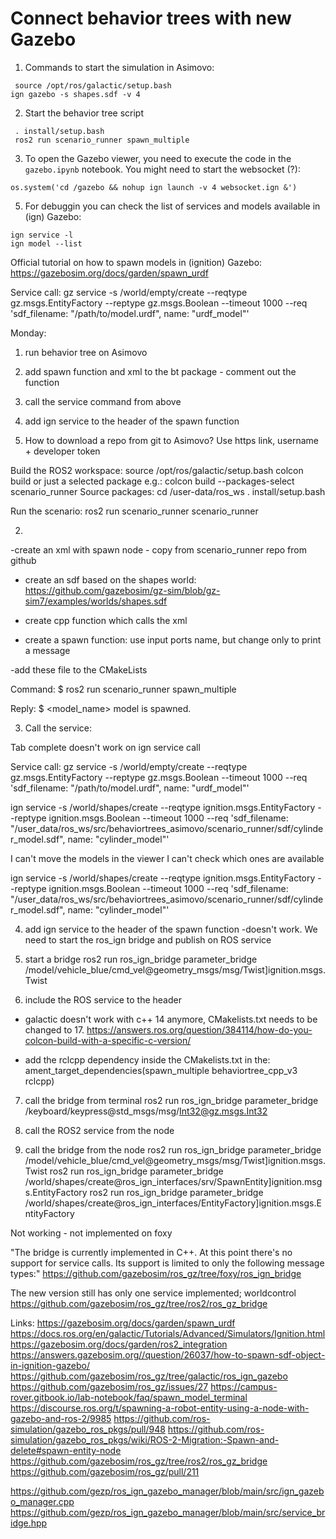 
# Connect behavior trees with new Gazebo

1. Commands to start the simulation in Asimovo:  
  ```
   source /opt/ros/galactic/setup.bash
  ign gazebo -s shapes.sdf -v 4
   ``` 

2. Start the behavior tree script
  ```source /opt/ros/galactic/setup.bash
   . install/setup.bash 
   ros2 run scenario_runner spawn_multiple
```

3. To open the Gazebo viewer, you need to execute the code in the `gazebo.ipynb` notebook.
You might need to start the websocket (?):
```
os.system('cd /gazebo && nohup ign launch -v 4 websocket.ign &')
```

5. For debuggin you can check the list of services and models available in (ign) Gazebo:
```
ign service -l
ign model --list
```

Official tutorial on how to spawn models in (ignition) Gazebo:
https://gazebosim.org/docs/garden/spawn_urdf

Service call:
gz service -s /world/empty/create --reqtype gz.msgs.EntityFactory --reptype gz.msgs.Boolean --timeout 1000 --req 'sdf_filename: "/path/to/model.urdf", name: "urdf_model"'

Monday:

1. run behavior tree on Asimovo
2. add spawn function and xml to the bt package - comment out the function
3. call the service command from above
4. add ign service to the header of the spawn function



1. How to download a repo from git to Asimovo?
Use https link, username + developer token

Build the ROS2 workspace:
source /opt/ros/galactic/setup.bash
colcon build
or just a selected package e.g.:
colcon build --packages-select scenario_runner
Source packages:
cd /user-data/ros_ws
. install/setup.bash  

Run the scenario:
ros2 run scenario_runner scenario_runner


2. 
-create an xml with spawn node - copy from scenario_runner repo from github

- create an sdf based on the shapes world: https://github.com/gazebosim/gz-sim/blob/gz-sim7/examples/worlds/shapes.sdf

- create cpp function which calls the xml

- create a spawn function: use input ports name, but change only to print a message

-add these file to the CMakeLists

Command: 
$ ros2 run scenario_runner spawn_multiple

Reply:
$ <model_name> model is spawned.



3. Call the service:

Tab complete doesn't work on ign service call

Service call:
gz service -s /world/empty/create --reqtype gz.msgs.EntityFactory --reptype gz.msgs.Boolean --timeout 1000 --req 'sdf_filename: "/path/to/model.urdf", name: "urdf_model"'

ign service -s /world/shapes/create --reqtype ignition.msgs.EntityFactory --reptype ignition.msgs.Boolean --timeout 1000 --req 'sdf_filename: "/user_data/ros_ws/src/behaviortrees_asimovo/scenario_runner/sdf/cylinder_model.sdf", name: "cylinder_model"'

I can't move the models in the viewer
I can't check which ones are available

ign service -s /world/shapes/create --reqtype ignition.msgs.EntityFactory --reptype ignition.msgs.Boolean --timeout 1000 --req 'sdf_filename: "/user_data/ros_ws/src/behaviortrees_asimovo/scenario_runner/sdf/cylinder_model.sdf", name: "cylinder_model"'


4. add ign service to the header of the spawn function
-doesn't work. We need to start the ros_ign bridge and publish on ROS service

5. start a bridge
ros2 run ros_ign_bridge parameter_bridge /model/vehicle_blue/cmd_vel@geometry_msgs/msg/Twist]ignition.msgs.Twist


6. include the ROS service to the header
- galactic doesn't work with c++ 14 anymore, CMakelists.txt needs to be changed to 17.
https://answers.ros.org/question/384114/how-do-you-colcon-build-with-a-specific-c-version/

- add the rclcpp dependency inside the CMakelists.txt in the:
ament_target_dependencies(spawn_multiple behaviortree_cpp_v3 rclcpp)

7. call the bridge from terminal
ros2 run ros_ign_bridge parameter_bridge /keyboard/keypress@std_msgs/msg/Int32@gz.msgs.Int32



7. call the ROS2 service from the node

8. call the bridge from the node
ros2 run ros_ign_bridge parameter_bridge /model/vehicle_blue/cmd_vel@geometry_msgs/msg/Twist]ignition.msgs.Twist
ros2 run ros_ign_bridge parameter_bridge /world/shapes/create@ros_ign_interfaces/srv/SpawnEntity]ignition.msgs.EntityFactory
ros2 run ros_ign_bridge parameter_bridge /world/shapes/create@ros_ign_interfaces/EntityFactory]ignition.msgs.EntityFactory

Not working - not implemented on foxy

"The bridge is currently implemented in C++. At this point there's no support for service calls. Its support is limited to only the following message types:"
https://github.com/gazebosim/ros_gz/tree/foxy/ros_ign_bridge

The new version still has only one service implemented; worldcontrol
https://github.com/gazebosim/ros_gz/tree/ros2/ros_gz_bridge


Links:
https://gazebosim.org/docs/garden/spawn_urdf
https://docs.ros.org/en/galactic/Tutorials/Advanced/Simulators/Ignition.html
https://gazebosim.org/docs/garden/ros2_integration
https://answers.gazebosim.org//question/26037/how-to-spawn-sdf-object-in-ignition-gazebo/
https://github.com/gazebosim/ros_gz/tree/galactic/ros_ign_gazebo
https://github.com/gazebosim/ros_gz/issues/27
https://campus-rover.gitbook.io/lab-notebook/faq/spawn_model_terminal
https://discourse.ros.org/t/spawning-a-robot-entity-using-a-node-with-gazebo-and-ros-2/9985
https://github.com/ros-simulation/gazebo_ros_pkgs/pull/948
https://github.com/ros-simulation/gazebo_ros_pkgs/wiki/ROS-2-Migration:-Spawn-and-delete#spawn-entity-node
https://github.com/gazebosim/ros_gz/tree/ros2/ros_gz_bridge
https://github.com/gazebosim/ros_gz/pull/211

https://github.com/gezp/ros_ign_gazebo_manager/blob/main/src/ign_gazebo_manager.cpp
https://github.com/gezp/ros_ign_gazebo_manager/blob/main/src/service_bridge.hpp
